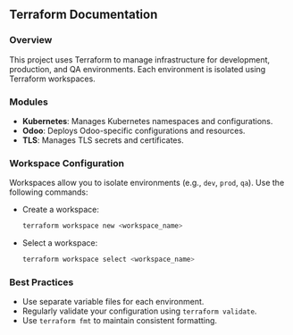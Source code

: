 ## Terraform Documentation

### Overview
This project uses Terraform to manage infrastructure for development, production, and QA environments. Each environment is isolated using Terraform workspaces.

### Modules
- **Kubernetes**: Manages Kubernetes namespaces and configurations.
- **Odoo**: Deploys Odoo-specific configurations and resources.
- **TLS**: Manages TLS secrets and certificates.

### Workspace Configuration
Workspaces allow you to isolate environments (e.g., `dev`, `prod`, `qa`). Use the following commands:
- Create a workspace:
  ```bash
  terraform workspace new <workspace_name>
  ```
- Select a workspace:
  ```bash
  terraform workspace select <workspace_name>
  ```

### Best Practices
- Use separate variable files for each environment.
- Regularly validate your configuration using `terraform validate`.
- Use `terraform fmt` to maintain consistent formatting.